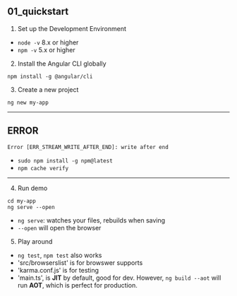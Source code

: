 ## 01_quickstart

1. Set up the Development Environment
  - `node -v` 8.x or higher
  - `npm -v`  5.x or higher
  
2. Install the Angular CLI globally

  ``` node
  npm install -g @angular/cli
  ```

3. Create a new project

  ```node
  ng new my-app
  ```
  
  ---
  ERROR
  ---
  `Error [ERR_STREAM_WRITE_AFTER_END]: write after end`
  
  -  `sudo npm install -g npm@latest`
  -  `npm cache verify`
  ---

4. Run demo

```
cd my-app
ng serve --open
```

- `ng serve`: watches your files, rebuilds when saving
- `--open` will open the browser

5. Play around 

- `ng test`, `npm test` also works
- 'src/browserslist' is for browswer supports
- 'karma.conf.js' is for testing
- 'main.ts', is **JIT** by default, good for dev. However, `ng build --aot` will run **AOT**, which is perfect for production.


